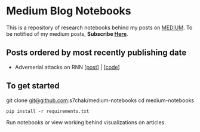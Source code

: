 # Medium Blog Notebooks

This is a repository of research notebooks behind my posts on [MEDIUM](https://medium.com/@scaiverse).
To be notified of my medium posts, **Subscribe [Here](https://medium.com/subscribe/@scaiverse)**.


## Posts ordered by most recently publishing date
- Adverserial attacks on RNN [[post](https://medium.com/@k4rd4k/falsesignals-robust-physical-adversarial-attack-on-faster-r-cnn-object-detector-d94dfc2b8d15)] | [[code](https://github.com/prajvalgupta/bds-project)]


## To get started
git clone git@github.com:s7chak/medium-notebooks
cd medium-notebooks


```
pip install -r requirements.txt
```

Run notebooks or view working behind visualizations on articles.
